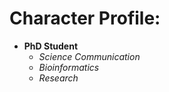 # Character Profile:
- __PhD Student__
    - *Science Communication*
    - *Bioinformatics*
    - *Research*
 
